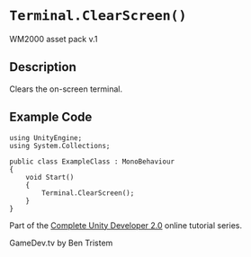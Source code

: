 # `Terminal.ClearScreen()`
WM2000 asset pack v.1

## Description
Clears the on-screen terminal.

## Example Code

	using UnityEngine;
	using System.Collections;

	public class ExampleClass : MonoBehaviour
	{
		void Start()
		{
			Terminal.ClearScreen();
		}
	}

Part of the [Complete Unity Developer 2.0](https://www.udemy.com/unitycourse2) online tutorial series.

GameDev.tv by Ben Tristem
